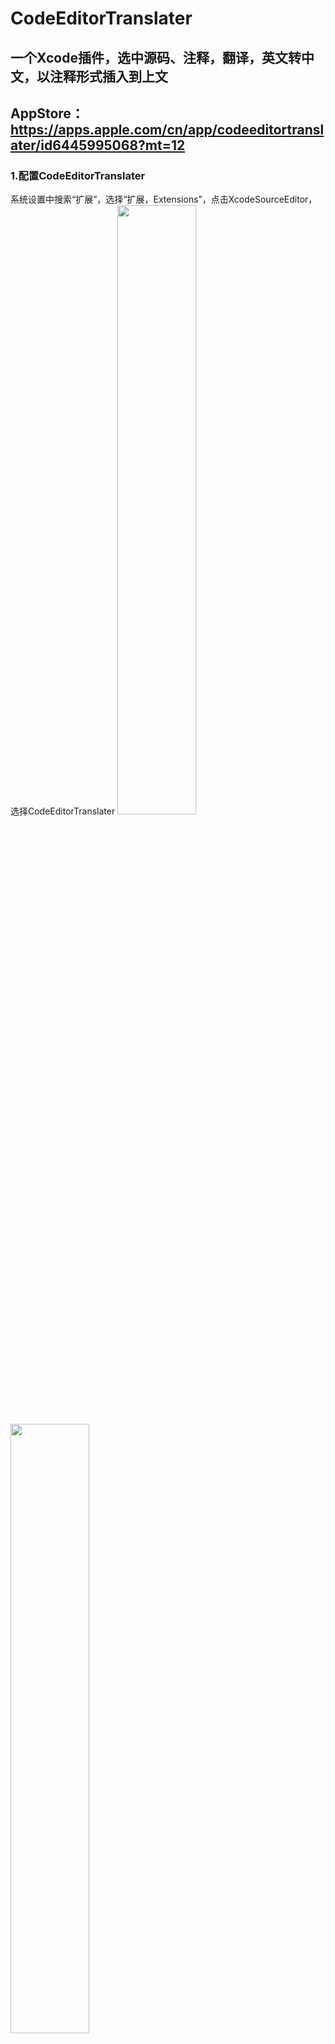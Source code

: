 # CodeEditorTranslater
## 一个Xcode插件，选中源码、注释，翻译，英文转中文，以注释形式插入到上文
## AppStore：https://apps.apple.com/cn/app/codeeditortranslater/id6445995068?mt=12
### 1.配置CodeEditorTranslater
系统设置中搜索“扩展”，选择“扩展，Extensions”，点击XcodeSourceEditor，选择CodeEditorTranslater
<img src="https://user-images.githubusercontent.com/93604397/225652119-8e4081f8-522b-407b-83c7-3d27bc6d28c3.jpg" width="50%" height="50%">
<img src="https://user-images.githubusercontent.com/93604397/225653618-93b0177c-b797-4a11-b15f-60a5360ccffd.jpg" width="50%" height="50%">
### 2.翻译
打开Xcode，在代码编辑区选中英文句子/单词，顶部工具栏选择Editor->CodeEditorTranslater->EngToCN
<img src="https://user-images.githubusercontent.com/93604397/225653782-75bbee2c-a142-4595-b0a3-639920c1791c.jpg" width="50%" height="50%">
### 3.查看翻译
翻译将会在选中的句子/单词上方以注释形式添加
<img src="https://user-images.githubusercontent.com/93604397/225654004-62aded06-b182-42e8-a70f-864df5a4e623.jpg" width="70%" height="70%">
<img src="https://user-images.githubusercontent.com/93604397/225654021-70d531d4-0cc5-4a63-9e5d-d443796be91f.jpg" width="70%" height="70%">
### 4.为CodeEditorTranslater配置快捷键
打开Xcode，顶部工具栏选择Xcode->Settings，将输入法切换到ABC(否则可能无法输入快捷键)，选择Key Bindings，搜索EngToCN，双击后输入新的快捷键，我这里配置的是Command+T。
<img src="https://user-images.githubusercontent.com/93604397/225654250-b21ca42c-8e8d-4e34-af88-d68dc1c42c9b.jpg" width="70%" height="70%">
### 5.关于翻译源
翻译源使用有道翻译网页api，无cookie访问
